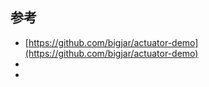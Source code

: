 ## 参考
- [https://github.com/bigjar/actuator-demo](https://github.com/bigjar/actuator-demo)
- []()
- []()